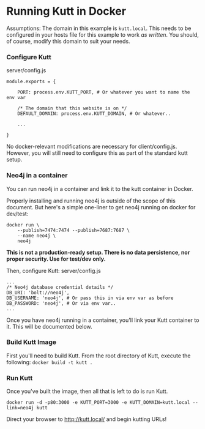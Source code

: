 # Running Kutt in Docker

Assumptions:
The domain in this example is `kutt.local`. This needs to be configured in your hosts file for this example to work _as written_. You should, of course, modify this domain to suit your needs. 

### Configure Kutt

server/config.js
```
module.exports = {

	PORT: process.env.KUTT_PORT, # Or whatever you want to name the env var
    
    /* The domain that this website is on */
    DEFAULT_DOMAIN: process.env.KUTT_DOMAIN, # Or whatever..
    
    ...
    
}
```

No docker-relevant modifications are necessary for client/config.js. However, you will still need to configure this as part of the standard kutt setup. 

### Neo4j in a container

You can run neo4j in a container and link it to the kutt container in Docker. 

Properly installing and running neo4j is outside of the scope of this document. But here's a simple one-liner to get neo4j running on docker for dev/test:

```
docker run \
    --publish=7474:7474 --publish=7687:7687 \
    --name neo4j \
    neo4j
```
**This is not a production-ready setup. There is no data persistence, nor proper security. Use for test/dev only.**

Then, configure Kutt:
server/config.js
```
...
/* Neo4j database credential details */
DB_URI: 'bolt://neo4j',
DB_USERNAME: 'neo4j', # Or pass this in via env var as before 
DB_PASSWORD: 'neo4j', # Or via env var..
...
```

Once you have neo4j running in a container, you'll link your Kutt container to it. This will be documented below.

### Build Kutt Image

First you'll need to build Kutt.
From the root directory of Kutt, execute the following:
`docker build -t kutt .`

### Run Kutt

Once you've built the image, then all that is left to do is run Kutt.

`docker run -d -p80:3000 -e KUTT_PORT=3000 -e KUTT_DOMAIN=kutt.local --link=neo4j kutt`

Direct your browser to http://kutt.local/ and begin kutting URLs!
